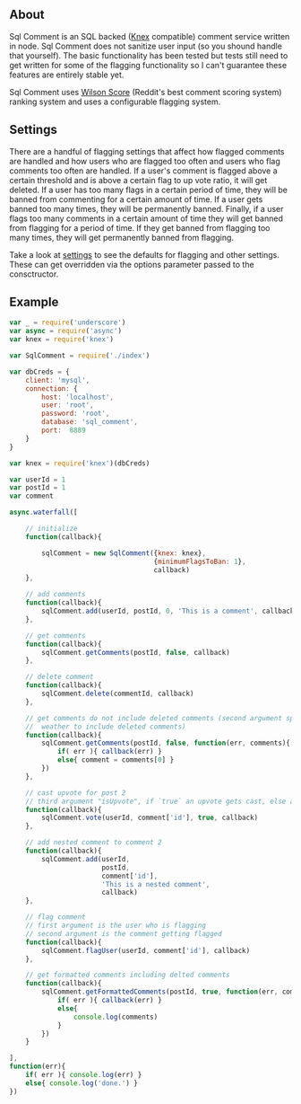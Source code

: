 ## About

Sql Comment is an SQL backed ([Knex](http://knexjs.org/) compatible) comment service written in node. Sql Comment does not sanitize user input (so you shound handle that yourself). The basic functionality has been tested but tests still need to get written for some of the flagging functionality so I can't guarantee these features are entirely stable yet.

Sql Comment uses [Wilson Score](http://www.evanmiller.org/how-not-to-sort-by-average-rating.html) (Reddit's best comment scoring system) ranking system and uses a configurable flagging system.

## Settings

There are a handful of flagging settings that affect how flagged comments are handled and how users who are flagged too often and users who flag comments too often are handled. If a user's comment is flagged above a certain threshold and is above a certain flag to up vote ratio, it will get deleted. If a user has too many flags in a certain period of time, they will be banned from commenting for a certain amount of time. If a user gets banned too many times, they will be permanently banned. Finally, if a user flags too many comments in a certain amount of time they will get banned from flagging for a period of time. If they get banned from flagging too many times, they will get permanently banned from flagging.

Take a look at [settings]('./settings.js') to see the defaults for flagging and other settings. These can get overridden via the options parameter passed to the consctructor.

## Example

```Javascript
var _ = require('underscore')
var async = require('async')
var knex = require('knex')

var SqlComment = require('./index')

var dbCreds = {
    client: 'mysql',
    connection: {
        host: 'localhost',
        user: 'root',
        password: 'root',
        database: 'sql_comment',
        port:  8889
    }
}

var knex = require('knex')(dbCreds)

var userId = 1
var postId = 1
var comment

async.waterfall([

    // initialize
    function(callback){

        sqlComment = new SqlComment({knex: knex},
                                    {minimumFlagsToBan: 1},
                                    callback)
    },

    // add comments
    function(callback){
        sqlComment.add(userId, postId, 0, 'This is a comment', callback)
    },

    // get comments
    function(callback){
        sqlComment.getComments(postId, false, callback)
    },

    // delete comment
    function(callback){
        sqlComment.delete(commentId, callback)
    },

    // get comments do not include deleted comments (second argument specifices
    //  weather to include deleted comments)
    function(callback){
        sqlComment.getComments(postId, false, function(err, comments){
            if( err ){ callback(err) }
            else{ comment = comments[0] }
        })
    },

    // cast upvote for post 2
    // third argument "isUpvote", if `true` an upvote gets cast, else a downvote
    function(callback){
        sqlComment.vote(userId, comment['id'], true, callback)
    },

    // add nested comment to comment 2
    function(callback){
        sqlComment.add(userId,
                       postId,
                       comment['id'],
                       'This is a nested comment',
                       callback)
    },

    // flag comment
    // first argument is the user who is flagging
    // second argument is the comment getting flagged
    function(callback){
        sqlComment.flagUser(userId, comment['id'], callback)
    },

    // get formatted comments including delted comments
    function(callback){
        sqlComment.getFormattedComments(postId, true, function(err, comments){
            if( err ){ callback(err) }
            else{
                console.log(comments)
            }
        })
    }

],
function(err){
    if( err ){ console.log(err) }
    else{ console.log('done.') }
})
```